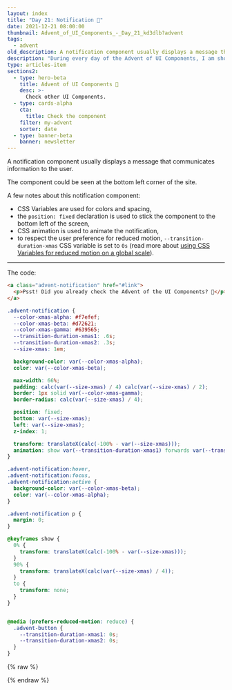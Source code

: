 ```yaml
---
layout: index
title: "Day 21: Notification 🤫"
date: 2021-12-21 08:00:00
thumbnail: Advent_of_UI_Components_-_Day_21_kd3dlb?advent
tags:
  - advent
old_description: A notification component usually displays a message that communicates information to the user.
description: "During every day of the Advent of UI Components, I am showcasing a new UI Component built with HTML, CSS, and JavaScript. Day 21: Notification."
type: articles-item
sections2:
  - type: hero-beta
    title: Advent of UI Components 🎄
    desc: >-
      Check other UI Components.
  - type: cards-alpha
    cta:
      title: Check the component
    filter: my-advent
    sorter: date
  - type: banner-beta
    banner: newsletter
---
```


A notification component usually displays a message that communicates information to the user.

The component could be seen at the bottom left corner of the site.

A few notes about this notification component:

- CSS Variables are used for colors and spacing,
- the `position: fixed` declaration is used to stick the component to the bottom left of the screen,
- CSS animation is used to animate the notification,
- to respect the user preference for reduced motion, `--transition-duration-xmas` CSS variable is set to `0s` (read more about [using CSS Variables for reduced motion on a global scale](/articles/using-css-variables-for-reduced-motion-on-a-global-scale/)).

---

The code:

```html
<a class="advent-notification" href="#link">
  <p>Psst! Did you already check the Advent of the UI Components? 🤫</p>
</a>
```

```css
.advent-notification {
  --color-xmas-alpha: #f7efef;
  --color-xmas-beta: #d72621;
  --color-xmas-gamma: #639565;
  --transition-duration-xmas1: .6s;
  --transition-duration-xmas2: .3s;
  --size-xmas: 1em;

  background-color: var(--color-xmas-alpha);
  color: var(--color-xmas-beta);

  max-width: 66%;
  padding: calc(var(--size-xmas) / 4) calc(var(--size-xmas) / 2);
  border: 1px solid var(--color-xmas-gamma);
  border-radius: calc(var(--size-xmas) / 4);

  position: fixed;
  bottom: var(--size-xmas);
  left: var(--size-xmas);
  z-index: 1;

  transform: translateX(calc(-100% - var(--size-xmas)));
  animation: show var(--transition-duration-xmas1) forwards var(--transition-duration-xmas2);
}

.advent-notification:hover,
.advent-notification:focus,
.advent-notification:active {
  background-color: var(--color-xmas-beta);
  color: var(--color-xmas-alpha);
}

.advent-notification p {
  margin: 0;
}

@keyframes show {
  0% {
    transform: translateX(calc(-100% - var(--size-xmas)));
  }
  90% {
    transform: translateX(calc(var(--size-xmas) / 4));
  }
  to {
    transform: none;
  }
}


@media (prefers-reduced-motion: reduce) {
  .advent-button {
    --transition-duration-xmas1: 0s;
    --transition-duration-xmas2: 0s;
  }
}
```

{% raw %}
<a class="advent-notification" href="/side-projects/advent/">
  <p>Psst! Did you already check the Advent of the UI Components?</p>
</a>
<style>
.advent-notification {
  --color-xmas-alpha: #f7efef;
  --color-xmas-beta: #d72621;
  --color-xmas-gamma: #639565;
  --transition-duration-xmas1: .6s;
  --transition-duration-xmas2: .3s;
  --size-xmas: 1em;
  background-color: var(--color-xmas-alpha);
  color: var(--color-xmas-beta);
  border: 1px solid var(--color-xmas-gamma);
  border-radius: calc(var(--size-xmas) / 4);
  padding: calc(var(--size-xmas) / 4) calc(var(--size-xmas) / 2);
  position: fixed;
  bottom: var(--size-xmas);
  left: var(--size-xmas);
  max-width: 66%;
  transform: translateX(calc(-100% - var(--size-xmas)));
  animation: show var(--transition-duration-xmas1) forwards var(--transition-duration-xmas2);
  z-index: 1;
}
.copy.copy .advent-notification:hover,
.copy.copy .advent-notification:focus,
.copy.copy .advent-notification:active {
  box-shadow: none;
  background-color: var(--color-xmas-beta);
  color: var(--color-xmas-alpha);
}
.advent-notification p {
  margin: 0;
}
@keyframes show {
  0% {
    transform: translateX(calc(-100% - var(--size-xmas)));
  }
  90% {
    transform: translateX(calc(var(--size-xmas) / 4));
  }
  to {
    transform: none;
  }
}

@media (prefers-reduced-motion: reduce) {
  .advent-button {
    --transition-duration-xmas1: 0s;
    --transition-duration-xmas2: 0s;
  }
}
</style>
{% endraw %}
